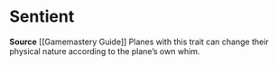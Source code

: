 ﻿---
id: '286'
name: Sentient
rarity: Common
source: '[[DATABASE/source/Gamemastery Guide|Gamemastery Guide]]'
trait:
- Sentient
type: Trait

---
# Sentient

**Source** [[Gamemastery Guide]]
Planes with this trait can change their physical nature according to the plane’s own whim.